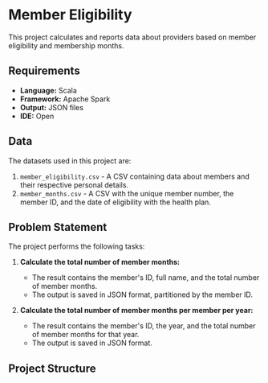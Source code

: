 # Member Eligibility

This project calculates and reports data about providers based on member eligibility and membership months.

## Requirements

- **Language:** Scala
- **Framework:** Apache Spark
- **Output:** JSON files
- **IDE:** Open

## Data

The datasets used in this project are:

1. `member_eligibility.csv` - A CSV containing data about members and their respective personal details.
2. `member_months.csv` - A CSV with the unique member number, the member ID, and the date of eligibility with the health plan.

## Problem Statement

The project performs the following tasks:

1. **Calculate the total number of member months:**
    - The result contains the member's ID, full name, and the total number of member months.
    - The output is saved in JSON format, partitioned by the member ID.

2. **Calculate the total number of member months per member per year:**
    - The result contains the member's ID, the year, and the total number of member months for that year.
    - The output is saved in JSON format.

## Project Structure


